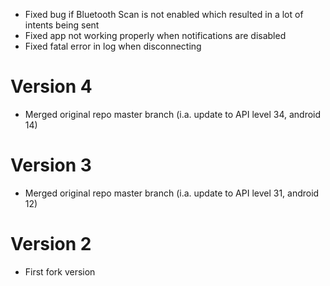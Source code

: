 - Fixed bug if Bluetooth Scan is not enabled which resulted in a lot of intents being sent
- Fixed app not working properly when notifications are disabled
- Fixed fatal error in log when disconnecting

# Version 4
- Merged original repo master branch (i.a. update to API level 34, android 14)

# Version 3
- Merged original repo master branch (i.a. update to API level 31, android 12)

# Version 2
- First fork version